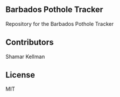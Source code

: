 Barbados Pothole Tracker
---

Repository for the Barbados Pothole Tracker

Contributors
---

Shamar Kellman


License
---
MIT